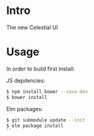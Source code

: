 # Intro

The new Celestial UI

# Usage
In order to build first install:

JS depdencies:

```bash
$ npm install bower --save-dev
$ bower install
```

Elm packages:

```bash
$ git submodule update --init
$ elm package install
``

